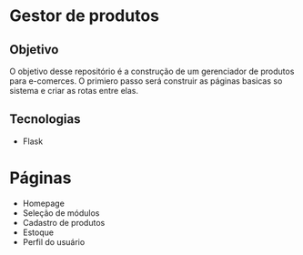 # Gestor de produtos

## Objetivo 
O objetivo desse repositório é a construção de um gerenciador de produtos para e-comerces.
O primiero passo será construir as páginas basicas so sistema e criar as rotas entre elas.

## Tecnologias 
- Flask

# Páginas
- Homepage
- Seleção de módulos
- Cadastro de produtos
- Estoque
- Perfil do usuário


